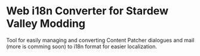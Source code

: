 # Web i18n Converter for Stardew Valley Modding

Tool for easily managing and converting Content Patcher dialogues and mail (more is comming soon) to i18n format for easier localization.

